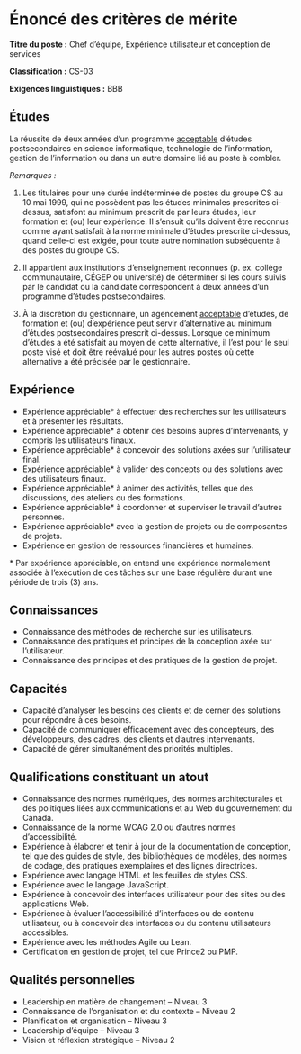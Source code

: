 # Énoncé des critères de mérite #

**Titre du poste :** Chef d’équipe, Expérience utilisateur et conception de services

**Classification :** CS-03

**Exigences linguistiques :** BBB

## Études ##

La réussite de deux années d’un programme [acceptable](https://www.canada.ca/fr/secretariat-conseil-tresor/services/dotation/normes-qualification/centrale.html#acc) d’études postsecondaires en science informatique, technologie de l’information, gestion de l’information ou dans un autre domaine lié au poste à combler.

*Remarques :*

1. Les titulaires pour une durée indéterminée de postes du groupe CS au 10 mai 1999, qui ne possèdent pas les études minimales prescrites ci-dessus, satisfont au minimum prescrit de par leurs études, leur formation et (ou) leur expérience. Il s’ensuit qu’ils doivent être reconnus comme ayant satisfait à la norme minimale d’études prescrite ci-dessus, quand celle-ci est exigée, pour toute autre nomination subséquente à des postes du groupe CS.

2. Il appartient aux institutions d’enseignement reconnues (p. ex. collège communautaire, CÉGEP ou université) de déterminer si les cours suivis par le candidat ou la candidate correspondent à deux années d’un programme d’études postsecondaires.

3. À la discrétion du gestionnaire, un agencement [acceptable](https://www.canada.ca/fr/secretariat-conseil-tresor/services/dotation/normes-qualification/centrale.html#acc) d’études, de formation et (ou) d’expérience peut servir d’alternative au minimum d’études postsecondaires prescrit ci-dessus. Lorsque ce minimum d’études a été satisfait au moyen de cette alternative, il l’est pour le seul poste visé et doit être réévalué pour les autres postes où cette alternative a été précisée par le gestionnaire.

## Expérience ##
* Expérience appréciable* à effectuer des recherches sur les utilisateurs et à présenter les résultats.
* Expérience appréciable* à obtenir des besoins auprès d’intervenants, y compris les utilisateurs finaux.
* Expérience appréciable* à concevoir des solutions axées sur l’utilisateur final.
* Expérience appréciable* à valider des concepts ou des solutions avec des utilisateurs finaux.
* Expérience appréciable* à animer des activités, telles que des discussions, des ateliers ou des formations.
* Expérience appréciable* à coordonner et superviser le travail d’autres personnes.
* Expérience appréciable* avec la gestion de projets ou de composantes de projets.
* Expérience en gestion de ressources financières et humaines.

\* Par expérience appréciable, on entend une expérience normalement associée à l’exécution de ces tâches sur une base régulière durant une période de trois (3) ans.


## Connaissances ##
* Connaissance des méthodes de recherche sur les utilisateurs.
* Connaissance des pratiques et principes de la conception axée sur l’utilisateur.
* Connaissance des principes et des pratiques de la gestion de projet.

## Capacités ##
* Capacité d’analyser les besoins des clients et de cerner des solutions pour répondre à ces besoins.
* Capacité de communiquer efficacement avec des concepteurs, des développeurs, des cadres, des clients et d’autres intervenants.
* Capacité de gérer simultanément des priorités multiples.

## Qualifications constituant un atout ##
* Connaissance des normes numériques, des normes architecturales et des politiques liées aux communications et au Web du gouvernement du Canada.
* Connaissance de la norme WCAG 2.0 ou d’autres normes d’accessibilité.
* Expérience à élaborer et tenir à jour de la documentation de conception, tel que des guides de style, des bibliothèques de modèles, des normes de codage, des pratiques exemplaires et des lignes directrices.
* Expérience avec langage HTML et les feuilles de styles CSS.
* Expérience avec le langage JavaScript.
* Expérience à concevoir des interfaces utilisateur pour des sites ou des applications Web.
* Expérience à évaluer l’accessibilité d’interfaces ou de contenu utilisateur, ou à concevoir des interfaces ou du contenu utilisateurs accessibles.
* Expérience avec les méthodes Agile ou Lean.
* Certification en gestion de projet, tel que Prince2 ou PMP.

## Qualités personnelles ##
* Leadership en matière de changement – Niveau 3
* Connaissance de l’organisation et du contexte – Niveau 2
* Planification et organisation – Niveau 3
* Leadership d’équipe – Niveau 3
* Vision et réflexion stratégique – Niveau 2
